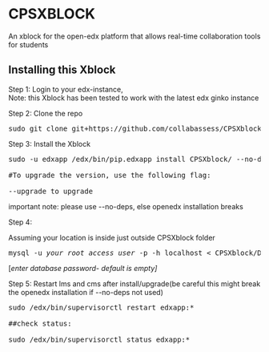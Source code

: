 # CPSXBLOCK

 An xblock for the open-edx platform that allows real-time collaboration tools for students



## Installing this Xblock

Step 1: Login to your edx-instance, <br>
Note: this Xblock has been tested to work with the latest edx ginko instance

Step 2: Clone the repo
<pre>
sudo git clone git+https://github.com/collabassess/CPSXblock.git
</pre>

Step 3: Install the Xblock
<pre>
sudo -u edxapp /edx/bin/pip.edxapp install CPSXblock/ --no-deps

#To upgrade the version, use the following flag:

--upgrade to upgrade
</pre>

important note: please use --no-deps, else openedx installation breaks

Step 4:

Assuming your location is inside just outside CPSXblock folder

<pre>
mysql -u <i>your_root_access_user</i> -p -h localhost < CPSXblock/Database\ file/collab_assess.sql
</pre>

\[<i>enter database password- default is empty\]</i>


Step 5:
Restart lms and cms after install/upgrade(be careful this might break the openedx installation if --no-deps not used)

<pre>
sudo /edx/bin/supervisorctl restart edxapp:*

##check status:

sudo /edx/bin/supervisorctl status edxapp:*
</pre>